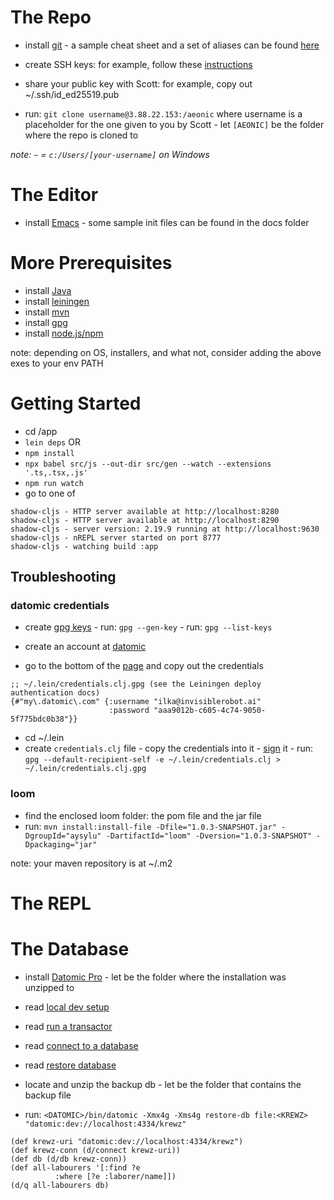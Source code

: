 
# The Repo
        
- install [git](https://git-scm.com/downloads)
        - a sample cheat sheet and a set of aliases can be found [here](https://github.com/iguigova/snippets_docs/blob/master/git.cheatsheet)
                
- create SSH keys: for example, follow these [instructions](https://www.atlassian.com/git/tutorials/git-ssh)
- share your public key with Scott: for example, copy out ~/.ssh/id_ed25519.pub
- run: `git clone username@3.88.22.153:/aeonic` where username is a placeholder for the one given to you by Scott
        - let `[AEONIC]` be the folder where the repo is cloned to
        
*note: `~` = `c:/Users/[your-username]` on Windows*
        
# The Editor
        
- install [Emacs](https://www.gnu.org/software/emacs/download.html)
        - some sample init files can be found in the docs folder
        
# More Prerequisites
        
- install [Java](https://www.oracle.com/java/technologies/downloads/)
- install [leiningen](https://leiningen.org/)        
- install [mvn](https://maven.apache.org/download.cgi)       
- install [gpg](https://gnupg.org/download/)
- install [node.js/npm](https://nodejs.org/en/download)

note: depending on OS, installers, and what not, consider adding the above exes to your env PATH

# Getting Started

- cd <AEONIC>/app
- `lein deps`
OR
- `npm install`
- `npx babel src/js --out-dir src/gen --watch --extensions '.ts,.tsx,.js'`
- `npm run watch`
- go to one of
```
shadow-cljs - HTTP server available at http://localhost:8280
shadow-cljs - HTTP server available at http://localhost:8290
shadow-cljs - server version: 2.19.9 running at http://localhost:9630
shadow-cljs - nREPL server started on port 8777
shadow-cljs - watching build :app
```

## Troubleshooting
### datomic credentials

- create [gpg keys](https://github.com/technomancy/leiningen/blob/stable/doc/GPG.md)
        - run: `gpg --gen-key`
        - run: `gpg --list-keys`        
        
- create an account at [datomic](https://my.datomic.com/)
- go to the bottom of the [page](](https://my.datomic.com/)) and copy out the credentials
```
;; ~/.lein/credentials.clj.gpg (see the Leiningen deploy authentication docs)
{#"my\.datomic\.com" {:username "ilka@invisiblerobot.ai"
                      :password "aaa9012b-c605-4c74-9050-5f775bdc0b38"}}
```
- cd ~/.lein
- create `credentials.clj` file
        - copy the credentials into it
        - [sign](https://github.com/technomancy/leiningen/blob/master/doc/DEPLOY.md#authentication) it
                - run: `gpg --default-recipient-self -e ~/.lein/credentials.clj > ~/.lein/credentials.clj.gpg`
        
### loom
- find the enclosed loom folder: the pom file and the jar file
- run: `mvn install:install-file -Dfile="1.0.3-SNAPSHOT.jar" -DgroupId="aysylu" -DartifactId="loom" -Dversion="1.0.3-SNAPSHOT" -Dpackaging="jar"`

note: your maven repository is at ~/.m2 
        
# The REPL


# The Database
- install [Datomic Pro](https://docs.datomic.com/pro/getting-started/get-datomic.html)
        - let <DATOMIC> be the folder where the installation was unzipped to 
- read [local dev setup](https://docs.datomic.com/pro/getting-started/dev-setup.html)
- read [run a transactor](https://docs.datomic.com/pro/getting-started/transactor.html)
- read [connect to a database](https://docs.datomic.com/pro/getting-started/connect-to-a-database.html)
- read [restore database](https://docs.datomic.com/pro/operation/backup.html#restoring)

- locate and unzip the backup db
        - let <KREWZ> be the folder that contains the backup file
- run: `<DATOMIC>/bin/datomic -Xmx4g -Xms4g restore-db file:<KREWZ> "datomic:dev://localhost:4334/krewz"`

```
(def krewz-uri "datomic:dev://localhost:4334/krewz")
(def krewz-conn (d/connect krewz-uri))
(def db (d/db krewz-conn))
(def all-labourers '[:find ?e
          :where [?e :laborer/name]])
(d/q all-labourers db)
```
